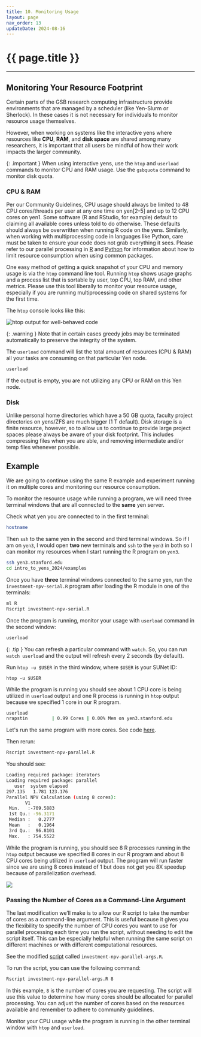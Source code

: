 ```yaml
---
title: 10. Monitoring Usage
layout: page
nav_order: 13 
updateDate: 2024-08-16
---
```


# {{ page.title }}
---
## Monitoring Your Resource Footprint

Certain parts of the GSB research computing infrastructure provide 
environments that are managed by a scheduler (like Yen-Slurm or Sherlock). In these cases it is not necessary for individuals to monitor resource usage themselves. 

However, when working on systems like the interactive yens where resources like **CPU**, **RAM**, and **disk space** are shared among many researchers,
 it is important that all users be mindful of how their work impacts the larger community. 

{: .important }
When using interactive yens, use the ```htop``` and ```userload``` commands to monitor CPU and RAM usage. Use the ```gsbquota``` command to monitor disk quota.

### CPU & RAM

Per our Community Guidelines, CPU usage should always be limited to 48 CPU cores/threads per user at any one time on yen[2-5] and up to 12 CPU cores on yen1. 
Some software (R and RStudio, for example) default to claiming all available cores unless told to do otherwise. 
These defaults should always be overwritten when running R code on the yens. Similarly, when working with multiprocessing code in languages like Python, 
care must be taken to ensure your code does not grab everything it sees. Please refer to our parallel processing in <a href="https://rcpedia.stanford.edu/topicGuides/r.html" target="_blank">R</a> and <a href="https://rcpedia.stanford.edu/topicGuides/parallelProcessingPython.html" target="_blank">Python</a> for information about how to limit resource consumption when using common packages.

One easy method of getting a quick snapshot of your CPU and memory usage is via the ```htop``` command line tool. Running ```htop``` shows usage graphs and a process list that is sortable by user, top CPU, top RAM, and other metrics. Please use this tool liberally to monitor your resource usage, especially if you are running multiprocessing code on shared systems for the first time. 

The ```htop``` console looks like this:

![htop output for well-behaved code](../assets/images/proc_monitoring.png)

{: .warning }
Note that in certain cases greedy jobs may be terminated automatically to preserve the integrity of the system.

The `userload` command will list the total amount of resources (CPU & RAM) all your tasks are consuming on that particular Yen node.

```bash
userload
```
If the output is empty, you are not utilizing any CPU or RAM on this Yen node.

### Disk

Unlike personal home directories which have a 50 GB quota, faculty project directories on yens/ZFS are much bigger (1 T default). 
Disk storage is a finite resource, however, so to allow us to continue to provide large project spaces please always be aware of your disk footprint. This includes compressing files when you are able, and removing intermediate and/or temp files whenever possible. 

## Example
We are going to continue using the same R example and experiment running it on multiple cores and monitoring our resource consumption.

To monitor the resource usage while running a program, we will need three terminal windows that are all connected to the **same** yen server.

Check what yen you are connected to in the first terminal:

```bash
hostname
```

Then `ssh` to the same yen in the second and third terminal windows. So if I am on `yen3`, I would open **two** new terminals and `ssh` to 
the `yen3` in both so I can monitor my resources when I start running the R program on `yen3`.

```bash
ssh yen3.stanford.edu
cd intro_to_yens_2024/examples
```

Once you have **three** terminal windows connected to the same yen, run the `investment-npv-serial.R` program after loading the R module
in one of the terminals:

```bash
ml R
Rscript investment-npv-serial.R 
```

Once the program is running, monitor your usage with `userload` command in the second window:

```bash
userload
```

{: .tip }
You can refresh a particular command with `watch`. So, you can run `watch userload` and the output will refresh every 2 seconds (by default). 

Run `htop -u $USER` in the third window, where `$USER` is your SUNet ID:

```
htop -u $USER
```

While the program is running you should see about 1 CPU core is being utilized in `userload` output and one R process is running in `htop` output because we
specified 1 core in our R program.

```bash
userload
nrapstin         | 0.99 Cores | 0.00% Mem on yen3.stanford.edu
```

Let's run the same program with more cores. See code [here](https://github.com/gsbdarc/intro_to_yens_2024/blob/main/examples/investment-npv-parallel.R).
 
Then rerun:

```bash
Rscript investment-npv-parallel.R
```

You should see:
```bash
Loading required package: iterators
Loading required package: parallel
   user  system elapsed
297.135   1.781 123.176
Parallel NPV Calculation (using 8 cores):
       V1
 Min.   :-709.5883
 1st Qu.: -96.3171
 Median :   0.2777
 Mean   :   0.1964
 3rd Qu.:  96.8101
 Max.   : 754.5522
```

While the program is running, you should see 8 R processes running in the `htop` output because we
specified 8 cores in our R program and about 8 CPU cores being utilized in `userload` output. The program will run faster since we are using 8 cores instead of 1 but does not get you 8X speedup because of parallelization overhead. 

![](../assets/images/monitor-2.png)

### Passing the Number of Cores as a Command-Line Argument
The last modification we’ll make is to allow our R script to take the number of cores as a command-line argument. This is useful because it gives you the flexibility to specify the number of CPU cores you want to use for parallel processing each time you run the script, without needing to edit the script itself. This can be especially helpful when running the same script on different machines or with different computational resources.

See the modified [script](https://github.com/gsbdarc/intro_to_yens_2024/blob/main/examples/investment-npv-parallel-args.R) called `investment-npv-parallel-args.R`. 

To run the script, you can use the following command:

```bash
Rscript investment-npv-parallel-args.R 8
```
In this example, `8` is the number of cores you are requesting. The script will use this value to determine how many cores should be allocated for parallel processing. You can adjust the number of cores based on the resources available and remember to adhere to community guidelines.
 
Monitor your CPU usage while the program is running in the other terminal window with `htop` and `userload`.

